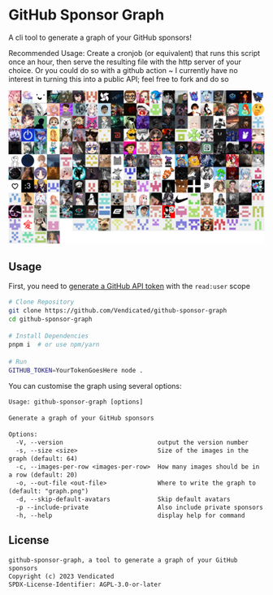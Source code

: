 # GitHub Sponsor Graph

A cli tool to generate a graph of your GitHub sponsors!

Recommended Usage: Create a cronjob (or equivalent) that runs this script once an hour, then serve the resulting file with the http server of your choice. Or you could do so with a github action ~ I currently have no interest in turning this into a public API; feel free to fork and do so

![Example Graph](./example-graph.png)

## Usage

First, you need to [generate a GitHub API token](https://github.com/settings/tokens/new) with the `read:user` scope

```sh
# Clone Repository
git clone https://github.com/Vendicated/github-sponsor-graph
cd github-sponsor-graph

# Install Dependencies
pnpm i  # or use npm/yarn

# Run
GITHUB_TOKEN=YourTokenGoesHere node .
```

You can customise the graph using several options:

```
Usage: github-sponsor-graph [options]

Generate a graph of your GitHub sponsors

Options:
  -V, --version                          output the version number
  -s, --size <size>                      Size of the images in the graph (default: 64)
  -c, --images-per-row <images-per-row>  How many images should be in a row (default: 20)
  -o, --out-file <out-file>              Where to write the graph to (default: "graph.png")
  -d, --skip-default-avatars             Skip default avatars
  -p --include-private                   Also include private sponsors
  -h, --help                             display help for command
```

## License

```
github-sponsor-graph, a tool to generate a graph of your GitHub sponsors
Copyright (c) 2023 Vendicated
SPDX-License-Identifier: AGPL-3.0-or-later
```
